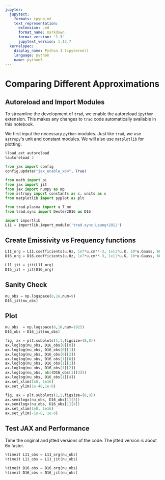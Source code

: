 ```yaml
---
jupyter:
  jupytext:
    formats: ipynb,md
    text_representation:
      extension: .md
      format_name: markdown
      format_version: '1.3'
      jupytext_version: 1.13.7
  kernelspec:
    display_name: Python 3 (ipykernel)
    language: python
    name: python3
---
```


# Comparing Different Approximations


## Autoreload and Import Modules

To streamline the development of `trad`, we enable the autoreload `ipython` extension.
This makes any changes to `trad` code automatically available in this notebook.

We first input the necessary `python` modules.  Just like `trad`, we use `astropy`'s unit and constant modules.
We will also use `matplotlib` for plotting.

```python
%load_ext autoreload
%autoreload 2

from jax import config
config.update("jax_enable_x64", True)

from math import pi
from jax import jit
from jax import numpy as np
from astropy import constants as c, units as u
from matplotlib import pyplot as plt

from trad.plasma import u_T_me
from trad.sync import Dexter2016 as D16

import importlib
L11 = importlib.import_module('trad.sync.Leung+2011')
```

## Create Emissivity vs Frequency functions

```python
L11_org = L11.coefficients(u.Hz, 1e7*u.cm**-3, 1e11*u.K, 10*u.Gauss, 60*u.deg)
D16_org = D16.coefficients(u.Hz, 1e7*u.cm**-3, 1e11*u.K, 10*u.Gauss, 60*u.deg, pol=True)

L11_jit = jit(L11_org)
D16_jit = jit(D16_org)
```

## Sanity Check

```python
nu_obs = np.logspace(8,16,num=9)
D16_jit(nu_obs)
```

## Plot

```python
nu_obs  = np.logspace(8,16,num=1025)
D16_obs = D16_jit(nu_obs)
```

```python
fig, ax = plt.subplots(1,1,figsize=(8,8))
ax.loglog(nu_obs, D16_obs[0][0])
ax.loglog(nu_obs, D16_obs[0][1])
ax.loglog(nu_obs, D16_obs[0][2])
ax.loglog(nu_obs, D16_obs[1][0])
ax.loglog(nu_obs, D16_obs[1][1])
ax.loglog(nu_obs, D16_obs[1][2])
ax.loglog(nu_obs, abs(D16_obs[1][3]))
ax.loglog(nu_obs, D16_obs[1][4])
ax.set_xlim(1e8, 1e16)
ax.set_ylim(1e-40,1e-0)
```

```python
fig, ax = plt.subplots(1,1,figsize=(8,8))
ax.semilogx(nu_obs, D16_obs[1][3])
ax.semilogx(nu_obs, D16_obs[1][4])
ax.set_xlim(1e8, 1e16)
ax.set_ylim(-1e-8, 1e-8)
```

## Test JAX and Performance

Time the original and jitted versions of the code.  The jitted version is about 6x faster.

```python
%timeit L11_obs = L11_org(nu_obs)
%timeit L11_obs = L11_jit(nu_obs)
```

```python
%timeit D16_obs = D16_org(nu_obs)
%timeit D16_obs = D16_jit(nu_obs)
```
